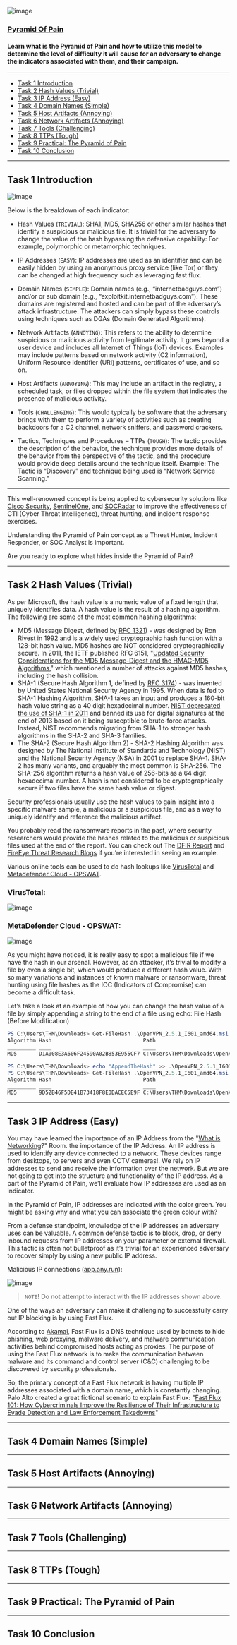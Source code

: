 ![image](https://user-images.githubusercontent.com/51442719/201240460-a3cef579-ac9c-4367-99ed-dfd583e44bde.png)

### [Pyramid Of Pain](https://tryhackme.com/room/pyramidofpainax)
#### Learn what is the Pyramid of Pain and how to utilize this model to determine the level of difficulty it will cause for an adversary to change the indicators associated with them, and their campaign.

---

- [Task 1  Introduction](#)
- [Task 2  Hash Values (Trivial)](#)
- [Task 3  IP Address (Easy)](#)
- [Task 4  Domain Names (Simple)](#)
- [Task 5  Host Artifacts (Annoying)](#)
- [Task 6  Network Artifacts (Annoying)](#)
- [Task 7  Tools (Challenging)](#)
- [Task 8  TTPs (Tough)](#)
- [Task 9  Practical: The Pyramid of Pain](#)
- [Task 10  Conclusion](#)


---

## Task 1  Introduction

![image](https://user-images.githubusercontent.com/51442719/201240599-9d5c736c-0c3f-4850-8113-478054232fbc.png)

Below is the breakdown of each indicator:

- Hash Values (`TRIVIAL`): SHA1, MD5, SHA256 or other similar hashes that identify a suspicious or malicious file. It is trivial for the adversary to change the value of the hash bypassing the defensive capability: For example, polymorphic or metamorphic techniques.

- IP Addresses (`EASY`): IP addresses are used as an identifier and can be easily hidden by using an anonymous proxy service (like Tor) or they can be changed at high frequency such as leveraging fast flux.

- Domain Names (`SIMPLE`): Domain names (e.g., “internetbadguys.com”) and/or or sub domain (e.g., “exploitkit.internetbadguys.com”). These domains are registered and hosted and can be part of the adversary’s attack infrastructure. The attackers can simply bypass these controls using techniques such as DGAs (Domain Generated Algorithms).

- Network Artifacts (`ANNOYING`): This refers to the ability to determine suspicious or malicious activity from legitimate activity. It goes beyond a user device and includes all Internet of Things (IoT) devices. Examples may include patterns based on network activity (C2 information), Uniform Resource Identifier (URI) patterns, certificates of use, and so on.

- Host Artifacts (`ANNOYING`): This may include an artifact in the registry, a scheduled task, or files dropped within the file system that indicates the presence of malicious activity.

- Tools (`CHALLENGING`): This would typically be software that the adversary brings with them to perform a variety of activities such as creating backdoors for a C2 channel, network sniffers, and password crackers.

- Tactics, Techniques and Procedures – TTPs (`TOUGH`): The tactic provides the description of the behavior, the technique provides more details of the behavior from the perspective of the tactic, and the procedure would provide deep details around the technique itself. Example: The Tactic is “Discovery” and technique being used is “Network Service Scanning.”

---

This well-renowned concept is being applied to cybersecurity solutions like [Cisco Security](https://gblogs.cisco.com/ca/2020/08/26/the-canadian-bacon-cisco-security-and-the-pyramid-of-pain/), [SentinelOne](https://www.sentinelone.com/blog/revisiting-the-pyramid-of-pain-leveraging-edr-data-to-improve-cyber-threat-intelligence/), and [SOCRadar](https://socradar.io/re-examining-the-pyramid-of-pain-to-use-cyber-threat-intelligence-more-effectively/) to improve the effectiveness of CTI (Cyber Threat Intelligence), threat hunting, and incident response exercises.

Understanding the Pyramid of Pain concept as a Threat Hunter, Incident Responder, or SOC Analyst is important.

Are you ready to explore what hides inside the Pyramid of Pain? 


---

## Task 2  Hash Values (Trivial)

As per Microsoft, the hash value is a numeric value of a fixed length that uniquely identifies data. A hash value is the result of a hashing algorithm. The following are some of the most common hashing algorithms: 

- MD5 (Message Digest, defined by [RFC 1321](https://www.ietf.org/rfc/rfc1321.txt)) - was designed by Ron Rivest in 1992 and is a widely used cryptographic hash function with a 128-bit hash value. MD5 hashes are NOT considered cryptographically secure. In 2011, the IETF published RFC 6151, "[Updated Security Considerations for the MD5 Message-Digest and the HMAC-MD5 Algorithms](https://datatracker.ietf.org/doc/html/rfc6151)," which mentioned a number of attacks against MD5 hashes, including the hash collision.
- SHA-1 (Secure Hash Algorithm 1, defined by [RFC 3174](https://tools.ietf.org/html/rfc3174)) - was invented by United States National Security Agency in 1995. When data is fed to SHA-1 Hashing Algorithm, SHA-1 takes an input and produces a 160-bit hash value string as a 40 digit hexadecimal number. [NIST deprecated the use of SHA-1 in 2011](https://csrc.nist.gov/news/2017/research-results-on-sha-1-collisions) and banned its use for digital signatures at the end of 2013 based on it being susceptible to brute-force attacks. Instead, NIST recommends migrating from SHA-1 to stronger hash algorithms in the SHA-2 and SHA-3 families.
- The SHA-2 (Secure Hash Algorithm 2) - SHA-2 Hashing Algorithm was designed by The National Institute of Standards and Technology (NIST) and the National Security Agency (NSA) in 2001 to replace SHA-1. SHA-2 has many variants, and arguably the most common is SHA-256. The SHA-256 algorithm returns a hash value of 256-bits as a 64 digit hexadecimal number.
A hash is not considered to be cryptographically secure if two files have the same hash value or digest.

Security professionals usually use the hash values to gain insight into a specific malware sample, a malicious or a suspicious file, and as a way to uniquely identify and reference the malicious artifact.

You probably read the ransomware reports in the past, where security researchers would provide the hashes related to the malicious or suspicious files used at the end of the report. You can check out The [DFIR Report](https://thedfirreport.com/) and [FireEye Threat Research Blogs](https://www.fireeye.com/blog/threat-research.html) if you’re interested in seeing an example.

Various online tools can be used to do hash lookups like [VirusTotal](https://www.virustotal.com/gui/) and [Metadefender Cloud - OPSWAT](https://metadefender.opswat.com/?lang=en).

### VirusTotal:

![image](https://user-images.githubusercontent.com/51442719/201246775-d2e995c3-9dbf-43f1-9bf9-3f87587d9d22.png)

### MetaDefender Cloud - OPSWAT:

![image](https://user-images.githubusercontent.com/51442719/201246803-886262a1-d02f-405e-9dce-a1ca2866c808.png)

As you might have noticed, it is really easy to spot a malicious file if we have the hash in our arsenal.  However, as an attacker, it’s trivial to modify a file by even a single bit, which would produce a different hash value. With so many variations and instances of known malware or ransomware, threat hunting using file hashes as the IOC (Indicators of Compromise) can become a difficult task.

Let’s take a look at an example of how you can change the hash value of a file by simply appending a string to the end of a file using echo: File Hash (Before Modification)

```powershell
PS C:\Users\THM\Downloads> Get-FileHash .\OpenVPN_2.5.1_I601_amd64.msi -Algorithm MD5
Algorithm Hash                             Path                                                 
_________ ____                             ____                                                 
MD5       D1A008E3A606F24590A02B853E955CF7 C:\Users\THM\Downloads\OpenVPN_2.5.1_I601_amd64.msi
```

```powershell
PS C:\Users\THM\Downloads> echo "AppendTheHash" >> .\OpenVPN_2.5.1_I601_amd64.msi
PS C:\Users\THM\Downloads> Get-FileHash .\OpenVPN_2.5.1_I601_amd64.msi -Algorithm MD5
Algorithm Hash                             Path                                                 
_________ ____                             ____                                                 
MD5       9D52B46F5DE41B73418F8E0DACEC5E9F C:\Users\THM\Downloads\OpenVPN_2.5.1_I601_amd64.msi
```




---

## Task 3  IP Address (Easy)

You may have learned the importance of an IP Address from the "[What is Networking](https://tryhackme.com/room/whatisnetworking)?" Room. the importance of the IP Address. An IP address is used to identify any device connected to a network. These devices range from desktops, to servers and even CCTV cameras!. We rely on IP addresses to send and receive the information over the network. But we are not going to get into the structure and functionality of the IP address. As a part of the Pyramid of Pain, we’ll evaluate how IP addresses are used as an indicator.

In the Pyramid of Pain, IP addresses are indicated with the color green. You might be asking why and what you can associate the green colour with?

From a defense standpoint, knowledge of the IP addresses an adversary uses can be valuable. A common defense tactic is to block, drop, or deny inbound requests from IP addresses on your parameter or external firewall. This tactic is often not bulletproof as it’s trivial for an experienced adversary to recover simply by using a new public IP address.

Malicious IP connections ([app.any.run](https://app.any.run/tasks/a66178de-7596-4a05-945d-704dbf6b3b90)):

![image](https://user-images.githubusercontent.com/51442719/201247070-24a33d78-77a5-477d-8d44-3f37c7bad524.png)

> `NOTE`! Do not attempt to interact with the IP addresses shown above.

One of the ways an adversary can make it challenging to successfully carry out IP blocking is by using Fast Flux.

According to [Akamai](https://blogs.akamai.com/2017/10/digging-deeper-an-in-depth-analysis-of-a-fast-flux-network-part-one.html), Fast Flux is a DNS technique used by botnets to hide phishing, web proxying, malware delivery, and malware communication activities behind compromised hosts acting as proxies. The purpose of using the Fast Flux network is to make the communication between malware and its command and control server (C&C) challenging to be discovered by security professionals. 

So, the primary concept of a Fast Flux network is having multiple IP addresses associated with a domain name, which is constantly changing. Palo Alto created a great fictional scenario to explain Fast Flux: "[Fast Flux 101: How Cybercriminals Improve the Resilience of Their Infrastructure to Evade Detection and Law Enforcement Takedowns](https://unit42.paloaltonetworks.com/fast-flux-101/)"


---

## Task 4  Domain Names (Simple)

---

## Task 5  Host Artifacts (Annoying)

---

## Task 6  Network Artifacts (Annoying)

---

## Task 7  Tools (Challenging)

---

## Task 8  TTPs (Tough)

---

## Task 9  Practical: The Pyramid of Pain

---

## Task 10  Conclusion
